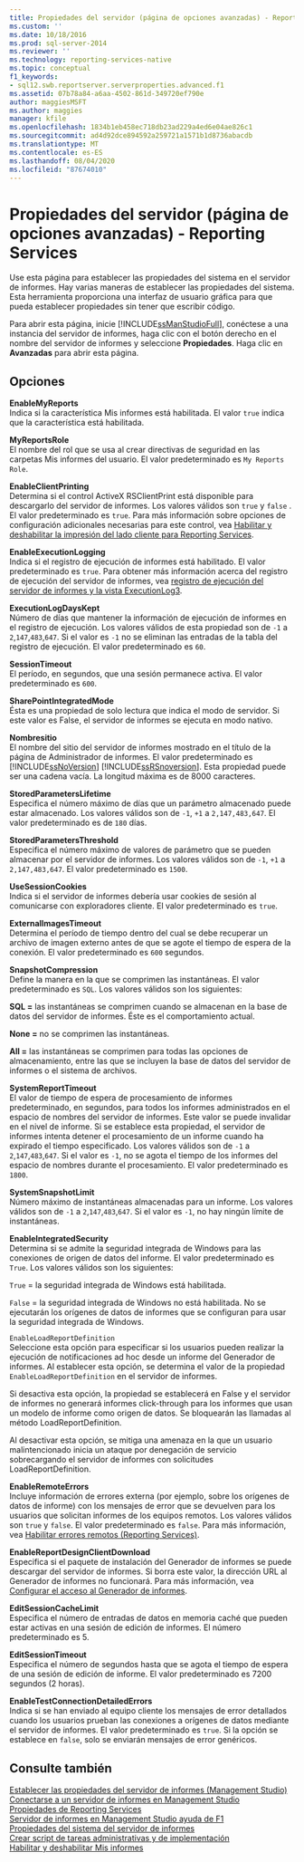 ```yaml
---
title: Propiedades del servidor (página de opciones avanzadas) - Reporting Services | Microsoft Docs
ms.custom: ''
ms.date: 10/18/2016
ms.prod: sql-server-2014
ms.reviewer: ''
ms.technology: reporting-services-native
ms.topic: conceptual
f1_keywords:
- sql12.swb.reportserver.serverproperties.advanced.f1
ms.assetid: 07b78a84-a6aa-4502-861d-349720ef790e
author: maggiesMSFT
ms.author: maggies
manager: kfile
ms.openlocfilehash: 1834b1eb458ec718db23ad229a4ed6e04ae826c1
ms.sourcegitcommit: ad4d92dce894592a259721a1571b1d8736abacdb
ms.translationtype: MT
ms.contentlocale: es-ES
ms.lasthandoff: 08/04/2020
ms.locfileid: "87674010"
---
```

# <a name="server-properties-advanced-page---reporting-services"></a>Propiedades del servidor (página de opciones avanzadas) - Reporting Services
  Use esta página para establecer las propiedades del sistema en el servidor de informes. Hay varias maneras de establecer las propiedades del sistema. Esta herramienta proporciona una interfaz de usuario gráfica para que pueda establecer propiedades sin tener que escribir código.  
  
 Para abrir esta página, inicie [!INCLUDE[ssManStudioFull](../../includes/ssmanstudiofull-md.md)], conéctese a una instancia del servidor de informes, haga clic con el botón derecho en el nombre del servidor de informes y seleccione **Propiedades**. Haga clic en **Avanzadas** para abrir esta página.  
  
## <a name="options"></a>Opciones  
 **EnableMyReports**  
 Indica si la característica Mis informes está habilitada. El valor `true` indica que la característica está habilitada.  
  
 **MyReportsRole**  
 El nombre del rol que se usa al crear directivas de seguridad en las carpetas Mis informes del usuario. El valor predeterminado es `My Reports Role`.  
  
 **EnableClientPrinting**  
 Determina si el control ActiveX RSClientPrint está disponible para descargarlo del servidor de informes. Los valores válidos son `true` y `false` . El valor predeterminado es `true`. Para más información sobre opciones de configuración adicionales necesarias para este control, vea [Habilitar y deshabilitar la impresión del lado cliente para Reporting Services](../report-server/enable-and-disable-client-side-printing-for-reporting-services.md).  
  
 **EnableExecutionLogging**  
 Indica si el registro de ejecución de informes está habilitado. El valor predeterminado es `true`. Para obtener más información acerca del registro de ejecución del servidor de informes, vea [registro de ejecución del servidor de informes y la vista ExecutionLog3](../report-server/report-server-executionlog-and-the-executionlog3-view.md).  
  
 **ExecutionLogDaysKept**  
 Número de días que mantener la información de ejecución de informes en el registro de ejecución. Los valores válidos de esta propiedad son de `-1` a `2`,`147`,`483`,`647`. Si el valor es `-1` no se eliminan las entradas de la tabla del registro de ejecución. El valor predeterminado es `60`.  
  
 **SessionTimeout**  
 El período, en segundos, que una sesión permanece activa. El valor predeterminado es `600`.  
  
 **SharePointIntegratedMode**  
 Ésta es una propiedad de solo lectura que indica el modo de servidor. Si este valor es False, el servidor de informes se ejecuta en modo nativo.  
  
 **Nombresitio**  
 El nombre del sitio del servidor de informes mostrado en el título de la página de Administrador de informes. El valor predeterminado es [!INCLUDE[ssNoVersion](../../includes/ssnoversion-md.md)] [!INCLUDE[ssRSnoversion](../../includes/ssrsnoversion-md.md)]. Esta propiedad puede ser una cadena vacía. La longitud máxima es de 8000 caracteres.  
  
 **StoredParametersLifetime**  
 Especifica el número máximo de días que un parámetro almacenado puede estar almacenado. Los valores válidos son de `-1`, `+1` a `2,147,483,647`. El valor predeterminado es de `180` días.  
  
 **StoredParametersThreshold**  
 Especifica el número máximo de valores de parámetro que se pueden almacenar por el servidor de informes. Los valores válidos son de `-1`, `+1` a `2,147,483,647`. El valor predeterminado es `1500`.  
  
 **UseSessionCookies**  
 Indica si el servidor de informes debería usar cookies de sesión al comunicarse con exploradores cliente. El valor predeterminado es `true`.  
  
 **ExternalImagesTimeout**  
 Determina el período de tiempo dentro del cual se debe recuperar un archivo de imagen externo antes de que se agote el tiempo de espera de la conexión. El valor predeterminado es `600` segundos.  
  
 **SnapshotCompression**  
 Define la manera en la que se comprimen las instantáneas. El valor predeterminado es `SQL`. Los valores válidos son los siguientes:  
  
 **SQL =** las instantáneas se comprimen cuando se almacenan en la base de datos del servidor de informes. Éste es el comportamiento actual.  
  
 **None =** no se comprimen las instantáneas.  
  
 **All =** las instantáneas se comprimen para todas las opciones de almacenamiento, entre las que se incluyen la base de datos del servidor de informes o el sistema de archivos.  
  
 **SystemReportTimeout**  
 El valor de tiempo de espera de procesamiento de informes predeterminado, en segundos, para todos los informes administrados en el espacio de nombres del servidor de informes. Este valor se puede invalidar en el nivel de informe. Si se establece esta propiedad, el servidor de informes intenta detener el procesamiento de un informe cuando ha expirado el tiempo especificado. Los valores válidos son de `-1` a `2`,`147`,`483`,`647`. Si el valor es `-1`, no se agota el tiempo de los informes del espacio de nombres durante el procesamiento. El valor predeterminado es `1800`.  
  
 **SystemSnapshotLimit**  
 Número máximo de instantáneas almacenadas para un informe. Los valores válidos son de `-1` a `2`,`147`,`483`,`647`. Si el valor es `-1`, no hay ningún límite de instantáneas.  
  
 **EnableIntegratedSecurity**  
 Determina si se admite la seguridad integrada de Windows para las conexiones de origen de datos del informe. El valor predeterminado es `True`. Los valores válidos son los siguientes:  
  
 `True` = la seguridad integrada de Windows está habilitada.  
  
 `False` = la seguridad integrada de Windows no está habilitada. No se ejecutarán los orígenes de datos de informes que se configuran para usar la seguridad integrada de Windows.  
  
 `EnableLoadReportDefinition`  
 Seleccione esta opción para especificar si los usuarios pueden realizar la ejecución de notificaciones ad hoc desde un informe del Generador de informes. Al establecer esta opción, se determina el valor de la propiedad `EnableLoadReportDefinition` en el servidor de informes.  
  
 Si desactiva esta opción, la propiedad se establecerá en False y el servidor de informes no generará informes click-through para los informes que usan un modelo de informe como origen de datos. Se bloquearán las llamadas al método LoadReportDefinition.  
  
 Al desactivar esta opción, se mitiga una amenaza en la que un usuario malintencionado inicia un ataque por denegación de servicio sobrecargando el servidor de informes con solicitudes LoadReportDefinition.  
  
 **EnableRemoteErrors**  
 Incluye información de errores externa (por ejemplo, sobre los orígenes de datos de informe) con los mensajes de error que se devuelven para los usuarios que solicitan informes de los equipos remotos. Los valores válidos son `true` y `false`. El valor predeterminado es `false`. Para más información, vea [Habilitar errores remotos &#40;Reporting Services&#41;](../report-server/enable-remote-errors-reporting-services.md).  
  
 **EnableReportDesignClientDownload**  
 Especifica si el paquete de instalación del Generador de informes se puede descargar del servidor de informes. Si borra este valor, la dirección URL al Generador de informes no funcionará. Para más información, vea [Configurar el acceso al Generador de informes](../report-server/configure-report-builder-access.md).  
  
 **EditSessionCacheLimit**  
 Especifica el número de entradas de datos en memoria caché que pueden estar activas en una sesión de edición de informes. El número predeterminado es 5.  
  
 **EditSessionTimeout**  
 Especifica el número de segundos hasta que se agota el tiempo de espera de una sesión de edición de informe. El valor predeterminado es 7200 segundos (2 horas).  
  
 **EnableTestConnectionDetailedErrors**  
 Indica si se han enviado al equipo cliente los mensajes de error detallados cuando los usuarios prueban las conexiones a orígenes de datos mediante el servidor de informes. El valor predeterminado es `true`. Si la opción se establece en `false`, solo se enviarán mensajes de error genéricos.  
  
## <a name="see-also"></a>Consulte también  
 [Establecer las propiedades del servidor de informes &#40;Management Studio&#41;](set-report-server-properties-management-studio.md)   
 [Conectarse a un servidor de informes en Management Studio](connect-to-a-report-server-in-management-studio.md)   
 [Propiedades de Reporting Services](../report-server-web-service/net-framework/reporting-services-properties.md)   
 [Servidor de informes en Management Studio ayuda de F1](report-server-in-management-studio-f1-help.md)   
 [Propiedades del sistema del servidor de informes](../report-server-web-service/net-framework/reporting-services-properties-report-server-system-properties.md)   
 [Crear script de tareas administrativas y de implementación](script-deployment-and-administrative-tasks.md)   
 [Habilitar y deshabilitar Mis informes](../report-server/enable-and-disable-my-reports.md)  
  
  
